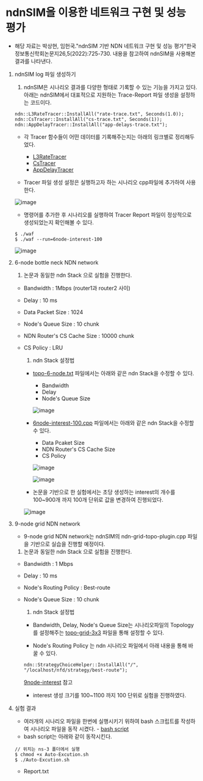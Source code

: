 # ndnSIM을 이용한 네트워크 구현 및 성능 평가
- 해당 자료는 박상현, 임헌국."ndnSIM 기반 NDN 네트워크 구현 및 성능 평가"한국정보통신학회논문지26,5(2022):725-730. 내용을 참고하여 ndnSIM을 사용해본 결과를 나타낸다.

1. ndnSIM log 파일 생성하기
    1. ndnSIM은 시나리오 결과를 다양한 형태로 기록할 수 있는 기능을 가지고 있다. 아래는 ndnSIM에서 대표적으로 지원하는 Trace-Report 파일 생성을 설정하는 코드이다.
    ```
    ndn::L3RateTracer::InstallAll("rate-trace.txt", Seconds(1.0));
    ndn::CsTracer::InstallAll("cs-trace.txt", Seconds(1));
    ndn::AppDelayTracer::InstallAll("app-delays-trace.txt");
    ```
    - 각 Tracer 함수들이 어떤 데이터를 기록해주는지는 아래의 링크별로 정리해두었다.
        - [L3RateTracer]()
        - [CsTracer]()
        - [AppDelayTracer]()
    
    - Tracer 파일 생성 설정은 실행하고자 하는 시나리오 cpp파일에 추가하여 사용한다.


    ![image](https://github.com/WoogiBoogi1129/ICN-NDN-Study/assets/110087545/d7b1f8b4-150e-496b-96e8-8b3b74a7ba1e)

    - 명령어를 추가한 후 시나리오를 실행하여 Tracer Report 파일이 정상적으로 생성되었는지 확인해볼 수 있다.
    ```
    $ ./waf
    $ ./waf --run=6node-interest-100
    ```
    ![image](https://github.com/WoogiBoogi1129/ICN-NDN-Study/assets/110087545/c978b48a-09a7-4194-8c47-10f7bc6093ec)


2. 6-node bottle neck NDN network
    1. 논문과 동일한 ndn Stack 으로 실험을 진행한다.
    - Bandwidth : 1Mbps (router1과 router2 사이)
    - Delay : 10 ms
    - Data Packet Size : 1024
    - Node's Queue Size : 10 chunk
    - NDN Router's CS Cache Size : 10000 chunk
    - CS Policy : LRU
        1. ndn Stack 설정법
        - [topo-6-node.txt](Named-Data-Net/src/topologies/topo-6-node.md) 파일에서는 아래와 같은 ndn Stack을 수정할 수 있다.
            - Bandwidth
            - Delay
            - Node's Queue Size


            ![image](https://github.com/WoogiBoogi1129/ICN-NDN-Study/assets/110087545/03c379c9-b767-4fcb-a8bb-a2a9f6cf5909)


        - [6node-interest-100.cpp](Named-Data-Net\src\ndnSim-exam\6node-interest-100.cpp) 파일에서는 아래와 같은 ndn Stack을 수정할 수 있다.
            - Data Pcaket Size
            - NDN Router's CS Cache Size
            - CS Policy


            ![image](https://github.com/WoogiBoogi1129/ICN-NDN-Study/assets/110087545/7be1530a-17a1-4d00-b849-fe05e089b62c)


            ![image](https://github.com/WoogiBoogi1129/ICN-NDN-Study/assets/110087545/3cec37cc-d1c6-420d-84c7-8a36bb7e540f)


        - 논문을 기반으로 한 실험에서는 초당 생성하는 interest의 개수를 100~900개 까지 100개 단위로 값을 변경하여 진행되었다.


        ![image](https://github.com/WoogiBoogi1129/ICN-NDN-Study/assets/110087545/0efc254b-cdbf-4f8b-a022-3e39bc43926a)

        
3. 9-node grid NDN network
    - 9-node grid NDN network는 ndnSIM의 ndn-grid-topo-plugin.cpp 파일을 기반으로 실습을 진행할 예정이다.
    1. 논문과 동일한 ndn Stack 으로 실험을 진행한다.
    - Bandwidth : 1 Mbps
    - Delay : 10 ms
    - Node's Routing Policy : Best-route
    - Node's Queue Size : 10 chunk
        1. ndn Stack 설정법
        - Bandwidth, Delay, Node's Queue Size는 시나리오파일의 Topology를 설정해주는 [topo-grid-3x3](Named-Data-Net\src\topologies\topo-grid-3x3.md) 파일을 통해 설정할 수 있다.

        - Node's Routing Policy 는 ndn 시나리오 파일에서 아래 내용을 통해 바꿀 수 있다.
        ```
        ndn::StrategyChoiceHelper::InstallAll("/", "/localhost/nfd/strategy/best-route");
        ```
        [9node-interest](Named-Data-Net\src\ndnSim-exam\9node-interest-100.cpp) 참고

        - interest 생성 크기를 100~1100 까지 100 단위로 실험을 진행하였다.

4. 실험 결과
    - 여러개의 시나리오 파일을 한번에 실행시키기 위하여 bash 스크립트를 작성하여 시나리오 파일을 동작 시켰다. - [bash script](Named-Data-Net\src\Auto-Excution.sh)
    - bash script는 아래와 같이 동작시킨다.
    ```
    // 위치는 ns-3 폴더에서 실행
    $ chmod +x Auto-Excution.sh
    $ ./Auto-Excution.sh
    ```
    - Report.txt
